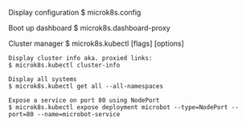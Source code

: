 Display configuration
$ microk8s.config

Boot up dashboard
$ microk8s.dashboard-proxy

Cluster manager
$ microk8s.kubectl [flags] [options]

    Display cluster info aka. proxied links:
    $ microk8s.kubectl cluster-info

    Display all systems
    $ microk8s.kubectl get all --all-namespaces

    Expose a service on port 80 using NodePort
    $ microk8s.kubectl expose deployment microbot --type=NodePort --port=80 --name=microbot-service
